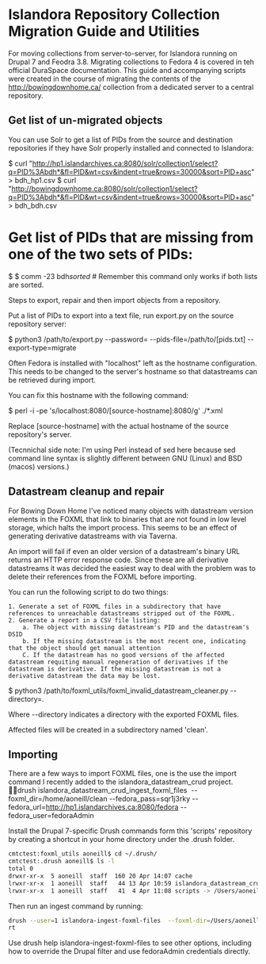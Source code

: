 # Islandora Repository Collection Migration Guide and Utilities

For moving collections from server-to-server, for Islandora running on Drupal 7 and Feodra 3.8. Migrating collections to Fedora 4 is covered in teh official DuraSpace documentation. This guide and accompanying scripts were created in the course of migrating the contents of the http://bowingdownhome.ca/ collection from a dedicated server to a central repository.

## Get list of un-migrated objects

You can use Solr to get a list of PIDs from the source and destination repositories if they have Solr properly installed and connected to Islandora:

$ curl "http://hp1.islandarchives.ca:8080/solr/collection1/select?q=PID%3Abdh*&fl=PID&wt=csv&indent=true&rows=30000&sort=PID+asc" > bdh_hp1.csv
$ curl "http://bowingdownhome.ca:8080/solr/collection1/select?q=PID%3Abdh*&fl=PID&wt=csv&indent=true&rows=30000&sort=PID+asc" > bdh_bdh.csv
# Get list of PIDs that are missing from one of the two sets of PIDs:
$ 
$ comm -23 bdh*sorted* # Remember this command only works if both lists are sorted.


Steps to export, repair and then import objects from a repository.

Put a list of PIDs to export into a text file, run export.py on the source repository server:

$ python3 /path/to/export.py --password=<password> --pids-file=/path/to/[pids.txt] --export-type=migrate

Often Fedora is installed with "localhost" left as the hostname configuration. This needs to be changed to the server's hostname so that datastreams can be retrieved during import.

You can fix this hostname with the following command:

$ perl -i -pe 's/localhost:8080/[source-hostname]:8080/g' ./*.xml

Replace [source-hostname] with the actual hostname of the source repository's server.

(Tecnnichal side note: I'm using Perl instead of sed here because sed command line syntax is slightly different between GNU (Linux) and BSD (macos) versions.)

## Datastream cleanup and repair

For Bowing Down Home I've noticed many objects with datastream version elements in the FOXML that link to binaries that are not found in low level storage, which halts the import process. This seems to be an effect of generating derivative datastreams with via Taverna.

An import will fail if even an older version of a datastream's binary URL returns an HTTP error response code. Since these are all derivative datastreams it was decided the easiest way to deal with the problem was to delete their references from the FOXML before importing.

You can run the following script to do two things:

    1. Generate a set of FOXML files in a subdirectory that have references to unreachable datastreams stripped out of the FOXML. 
    2. Generate a report in a CSV file listing:
        a. The object with missing datastream's PID and the datastream's DSID
        b. If the missing datastream is the most recent one, indicating that the object should get manual attention
        C. If the datastream has no good versions of the affected datastream requiting manual regeneration of derivatives if the datastream is derivative. If the missing datastream is not a derivative datastream the data may be lost.

$ python3 /path/to/foxml_utils/foxml_invalid_datastream_cleaner.py --directory=.

Where --directory indicates a directory with the exported FOXML files.

Affected files will be created in a subdirectory named 'clean'.

## Importing

There are a few ways to import FOXML files, one is the use the import command I recently added to the islandora_datastream_crud project. drush islandora_datastream_crud_ingest_foxml_files  --foxml_dir=/home/aoneill/clean --fedora_pass=sqr1j3rky --fedora_url=http://hp1.islandarchives.ca:8080/fedora --fedora_user=fedoraAdmin

Install the Drupal 7-specific Drush commands form this 'scripts' repository by creating a shortcut in your home directory under the .drush folder.
```bash
cmtctest:foxml_utils aoneill$ cd ~/.drush/
cmtctest:.drush aoneill$ ls -l
total 0
drwxr-xr-x  5 aoneill  staff  160 20 Apr 14:07 cache
lrwxr-xr-x  1 aoneill  staff   44 13 Apr 10:59 islandora_datastream_crud -> /Users/aoneill/dev/islandora_datastream_crud
lrwxr-xr-x  1 aoneill  staff   41  4 Apr 11:08 scripts -> /Users/aoneill/dev/scripts/drush/drupal7/
```
Then run an ingest command by running:
```bash
drush --user=1 islandora-ingest-foxml-files  --foxml-dir=/Users/aoneill/tmp/expo
rt
```

Use drush help islandora-ingest-foxml-files to see other options, including how to override the Drupal filter and use fedoraAdmin credentials directly.
